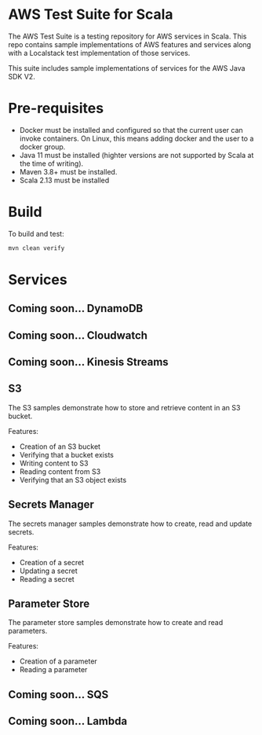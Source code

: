 # AWS Test Suite for Scala

The AWS Test Suite is a testing repository for AWS services in Scala.
This repo contains sample implementations of AWS features and services along with a Localstack test implementation of
those services.

This suite includes sample implementations of services for the AWS Java SDK V2.

# Pre-requisites

* Docker must be installed and configured so that the current user can invoke containers. On Linux, this means adding
docker and the user to a docker group.
* Java 11 must be installed (highter versions are not supported by Scala at the time of writing).
* Maven 3.8+ must be installed.
* Scala 2.13 must be installed

# Build
To build and test:
```bash
mvn clean verify
```

# Services
## Coming soon... DynamoDB

## Coming soon... Cloudwatch

## Coming soon... Kinesis Streams

## S3

The S3 samples demonstrate how to store and retrieve content in an S3 bucket.

Features:
* Creation of an S3 bucket
* Verifying that a bucket exists
* Writing content to S3
* Reading content from S3
* Verifying that an S3 object exists

## Secrets Manager
The secrets manager samples demonstrate how to create, read and update secrets.

Features:
* Creation of a secret
* Updating a secret
* Reading a secret

## Parameter Store
The parameter store samples demonstrate how to create and read parameters.

Features:
* Creation of a parameter
* Reading a parameter

## Coming soon... SQS

## Coming soon... Lambda
